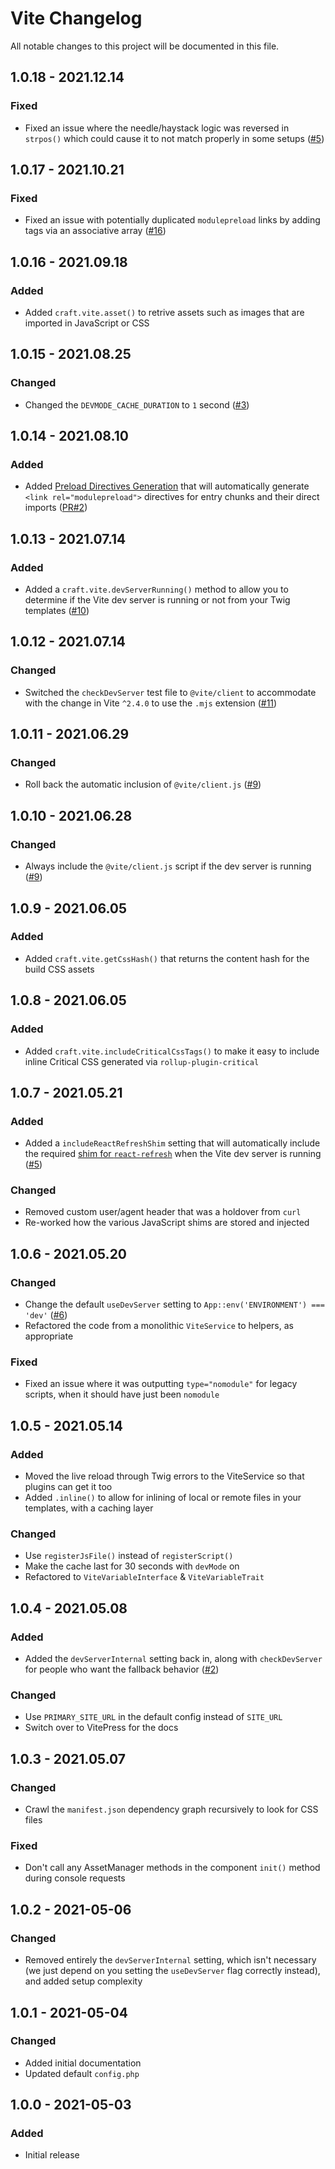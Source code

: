 # Vite Changelog

All notable changes to this project will be documented in this file.

## 1.0.18 - 2021.12.14
### Fixed
* Fixed an issue where the needle/haystack logic was reversed in `strpos()` which could cause it to not match properly in some setups ([#5](https://github.com/nystudio107/craft-plugin-vite/pull/5))

## 1.0.17 - 2021.10.21
### Fixed
* Fixed an issue with potentially duplicated `modulepreload` links by adding tags via an associative array ([#16](https://github.com/nystudio107/craft-vite/issues/16))

## 1.0.16 - 2021.09.18
### Added
* Added `craft.vite.asset()` to retrive assets such as images that are imported in JavaScript or CSS

## 1.0.15 - 2021.08.25
### Changed
* Changed the `DEVMODE_CACHE_DURATION` to `1` second ([#3](https://github.com/nystudio107/craft-plugin-vite/issues/3))

## 1.0.14 - 2021.08.10
### Added
* Added [Preload Directives Generation](https://vitejs.dev/guide/features.html#preload-directives-generation) that will automatically generate `<link rel="modulepreload">` directives for entry chunks and their direct imports ([PR#2](https://github.com/nystudio107/craft-plugin-vite/pull/2))

## 1.0.13 - 2021.07.14
### Added
* Added a `craft.vite.devServerRunning()` method to allow you to determine if the Vite dev server is running or not from your Twig templates ([#10](https://github.com/nystudio107/craft-vite/issues/10))

## 1.0.12 - 2021.07.14
### Changed
* Switched the `checkDevServer` test file to `@vite/client` to accommodate with the change in Vite `^2.4.0` to use the `.mjs` extension ([#11](https://github.com/nystudio107/craft-vite/issues/11))

## 1.0.11 - 2021.06.29
### Changed
* Roll back the automatic inclusion of `@vite/client.js` ([#9](https://github.com/nystudio107/craft-vite/issues/9))

## 1.0.10 - 2021.06.28
### Changed
* Always include the `@vite/client.js` script if the dev server is running ([#9](https://github.com/nystudio107/craft-vite/issues/9))

## 1.0.9 - 2021.06.05
### Added
* Added `craft.vite.getCssHash()` that returns the content hash for the build CSS assets

## 1.0.8 - 2021.06.05
### Added
* Added `craft.vite.includeCriticalCssTags()` to make it easy to include inline Critical CSS generated via `rollup-plugin-critical` 

## 1.0.7 - 2021.05.21
### Added
* Added a `includeReactRefreshShim` setting that will automatically include the required [shim for `react-refresh`](https://vitejs.dev/guide/backend-integration.html#backend-integration) when the Vite dev server is running ([#5](https://github.com/nystudio107/craft-vite/issues/5))

### Changed
* Removed custom user/agent header that was a holdover from `curl`
* Re-worked how the various JavaScript shims are stored and injected

## 1.0.6 - 2021.05.20
### Changed
* Change the default `useDevServer` setting to `App::env('ENVIRONMENT') === 'dev'` ([#6](https://github.com/nystudio107/craft-vite/issues/6))
* Refactored the code from a monolithic `ViteService` to helpers, as appropriate

### Fixed
* Fixed an issue where it was outputting `type="nomodule"` for legacy scripts, when it should have just been `nomodule`

## 1.0.5 - 2021.05.14
### Added
* Moved the live reload through Twig errors to the ViteService so that plugins can get it too
* Added `.inline()` to allow for inlining of local or remote files in your templates, with a caching layer

### Changed
* Use `registerJsFile()` instead of `registerScript()`
* Make the cache last for 30 seconds with `devMode` on
* Refactored to `ViteVariableInterface` & `ViteVariableTrait`

## 1.0.4 - 2021.05.08
### Added
* Added the `devServerInternal` setting back in, along with `checkDevServer` for people who want the fallback behavior ([#2](https://github.com/nystudio107/craft-vite/issues/2))

### Changed
* Use `PRIMARY_SITE_URL` in the default config instead of `SITE_URL`
* Switch over to VitePress for the docs

## 1.0.3 - 2021.05.07
### Changed
* Crawl the `manifest.json` dependency graph recursively to look for CSS files

### Fixed
* Don't call any AssetManager methods in the component `init()` method during console requests

## 1.0.2 - 2021-05-06
### Changed
* Removed entirely the `devServerInternal` setting, which isn't necessary (we just depend on you setting the `useDevServer` flag correctly instead), and added setup complexity

## 1.0.1 - 2021-05-04
### Changed
* Added initial documentation
* Updated default `config.php`

## 1.0.0 - 2021-05-03
### Added
* Initial release
